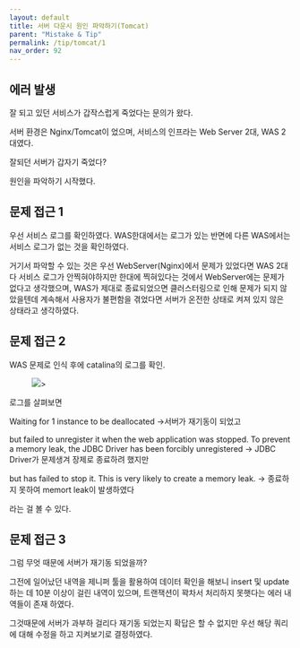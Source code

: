 ```yaml
---
layout: default
title: 서버 다운시 원인 파악하기(Tomcat)
parent: "Mistake & Tip"
permalink: /tip/tomcat/1
nav_order: 92
---
```


## 에러 발생

잘 되고 있던 서비스가 갑작스럽게 죽었다는 문의가 왔다.

서버 환경은 Nginx/Tomcat이 었으며,
서비스의 인프라는 Web Server 2대, WAS 2대였다.

잘되던 서버가 갑자기 죽었다?

원인을 파악하기 시작했다.


## 문제 접근 1

우선 서비스 로그를 확인하였다. WAS한대에서는 로그가 있는 반면에 다른 WAS에서는 서비스 로그가 없는 것을 확인하였다.

거기서 파악할 수 있는 것은 우선 WebServer(Nginx)에서 문제가 있었다면 WAS 2대 다 서비스 로그가 안찍혀야하지만 한대에 찍혀있다는 것에서 WebServer에는 문제가 없다고 생각했으며, WAS가 제대로 종료되었으면 클러스터링으로 인해 문제가 되지 않았을텐데 계속해서 사용자가 불편함을 겪었다면 서버가 온전한 상태로 켜져 있지 않은 상태라고 생각하였다.


## 문제 접근 2

WAS 문제로 인식 후에 catalina의 로그를 확인.

<aside>
<figure>
<img src="{{ "/media/img/Mistakes/server_error01.png" | absolute_url }}" />>
</figure>
</aside>

로그를  살펴보면

Waiting for 1 instance to be deallocated ->서버가 재기동이 되었고

but failed to unregister it when the web application was stopped. To prevent a memory leak, the JDBC Driver has been forcibly unregistered -> JDBC Driver가 문제생겨 장제로 종료하려 했지만

but has failed to stop it. This is very likely to create a memory leak. -> 종료하지 못하여 memort leak이 발생하였다

라는 걸 볼 수 있다.

## 문제 접근 3

그럼 무엇 때문에 서버가 재기동 되었을까?

그전에 일어났던 내역을 제니퍼 툴을 활용하여 데이터 확인을 해보니 insert 및 update하는 데 10분 이상이  걸린 내역이 있으며, 트랜잭션이 꽉차서 처리하지 못햇다는 에러 내역들이 존재 하였다.

그것때문에 서버가 과부하 걸리다 재기동 되었는지 확답은 할 수 없지만 우선 해당 쿼리에 대해 수정을 하고 지켜보기로 결정하였다.
